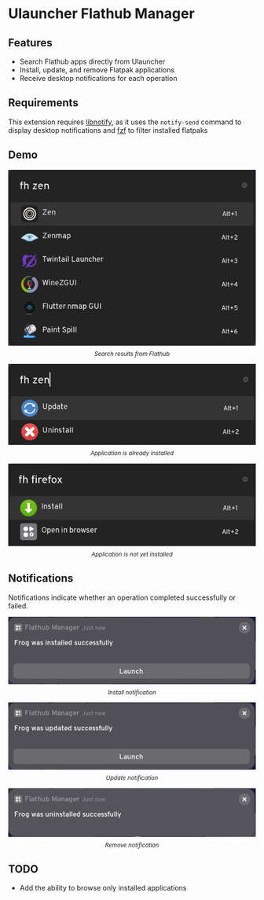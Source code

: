 # Ulauncher Flathub Manager

## Features

- Search Flathub apps directly from Ulauncher
- Install, update, and remove Flatpak applications
- Receive desktop notifications for each operation

## Requirements

This extension requires [libnotify](https://gitlab.gnome.org/GNOME/libnotify), as it uses the `notify-send` command to display desktop notifications and [fzf](https://junegunn.github.io/fzf/) to filter installed flatpaks

## Demo

<p align="center">
  <img src="images/search-results.png" alt="Search Results" />
  <br/>
  <sub><em>Search results from Flathub</em></sub>
</p>

<p align="center">
  <img src="images/installed.png" alt="Installed Application" />
  <br/>
  <sub><em>Application is already installed</em></sub>
</p>

<p align="center">
  <img src="images/not-installed.png" alt="Not Installed Application" />
  <br/>
  <sub><em>Application is not yet installed</em></sub>
</p>

## Notifications

Notifications indicate whether an operation completed successfully or failed.

<p align="center">
  <img src="images/install-notif.png" alt="Install Notification" />
  <br/>
  <sub><em>Install notification</em></sub>
</p>

<p align="center">
  <img src="images/update-notif.png" alt="Update Notification" />
  <br/>
  <sub><em>Update notification</em></sub>
</p>

<p align="center">
  <img src="images/remove-notif.png" alt="Remove Notification" />
  <br/>
  <sub><em>Remove notification</em></sub>
</p>

## TODO

- Add the ability to browse only installed applications
